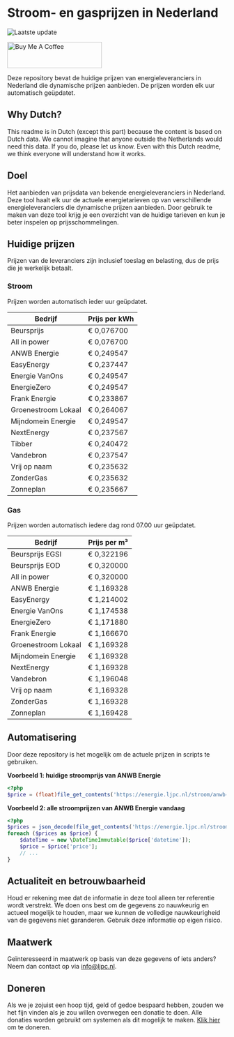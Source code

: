 # Stroom- en gasprijzen in Nederland

![Laatste update](https://img.shields.io/badge/laatste%20update-2025--07--23%2003%3A00%20CET-brightgreen)

<a href="https://www.buymeacoffee.com/Lars-" target="_blank"><img src="https://cdn.buymeacoffee.com/buttons/v2/default-orange.png" alt="Buy Me A Coffee" height="60" style="height: 60px !important;width: 217px !important;" ></a>

Deze repository bevat de huidige prijzen van energieleveranciers in Nederland die dynamische prijzen aanbieden. De prijzen worden elk uur automatisch geüpdatet.

## Why Dutch?

This readme is in Dutch (except this part) because the content is based on Dutch data. We cannot imagine that anyone outside the Netherlands would need this data. If you do, please let us know. Even with this Dutch readme, we think
everyone will understand how it works.

## Doel

Het aanbieden van prijsdata van bekende energieleveranciers in Nederland. Deze tool haalt elk uur de actuele energietarieven op van verschillende energieleveranciers die dynamische prijzen aanbieden. Door gebruik te maken van deze tool
krijg je een overzicht van de huidige tarieven en kun je beter inspelen op prijsschommelingen.

## Huidige prijzen

Prijzen van de leveranciers zijn inclusief toeslag en belasting, dus de prijs die je werkelijk betaalt.

### Stroom

Prijzen worden automatisch ieder uur geüpdatet.

 Bedrijf | Prijs per kWh 
---------|---------------
Beursprijs | € 0,076700
All in power | € 0,076700
ANWB Energie | € 0,249547
EasyEnergy | € 0,237447
Energie VanOns | € 0,249547
EnergieZero | € 0,249547
Frank Energie | € 0,233867
Groenestroom Lokaal | € 0,264067
Mijndomein Energie | € 0,249547
NextEnergy | € 0,237567
Tibber | € 0,240472
Vandebron | € 0,237547
Vrij op naam | € 0,235632
ZonderGas | € 0,235632
Zonneplan | € 0,235667


### Gas

Prijzen worden automatisch iedere dag rond 07.00 uur geüpdatet.

 Bedrijf | Prijs per m³ 
---------|--------------
Beursprijs EGSI | € 0,322196
Beursprijs EOD | € 0,320000
All in power | € 0,320000
ANWB Energie | € 1,169328
EasyEnergy | € 1,214002
Energie VanOns | € 1,174538
EnergieZero | € 1,171880
Frank Energie | € 1,166670
Groenestroom Lokaal | € 1,169328
Mijndomein Energie | € 1,169328
NextEnergy | € 1,169328
Vandebron | € 1,196048
Vrij op naam | € 1,169328
ZonderGas | € 1,169328
Zonneplan | € 1,169428


## Automatisering

Door deze repository is het mogelijk om de actuele prijzen in scripts te gebruiken.

**Voorbeeld 1: huidige stroomprijs van ANWB Energie**

```php
<?php
$price = (float)file_get_contents('https://energie.ljpc.nl/stroom/anwb-energie-nu.txt');

```

**Voorbeeld 2: alle stroomprijzen van ANWB Energie vandaag**

```php
<?php
$prices = json_decode(file_get_contents('https://energie.ljpc.nl/stroom/all-in-power-vandaag.json'),true);
foreach ($prices as $price) {
    $dateTime = new \DateTimeImmutable($price['datetime']);
    $price = $price['price'];
    // ...
}
```

## Actualiteit en betrouwbaarheid

Houd er rekening mee dat de informatie in deze tool alleen ter referentie wordt verstrekt. We doen ons best om de gegevens zo nauwkeurig en actueel mogelijk te houden, maar we kunnen de volledige nauwkeurigheid van de gegevens niet
garanderen. Gebruik deze informatie op eigen risico.

## Maatwerk

Geïnteresseerd in maatwerk op basis van deze gegevens of iets anders? Neem dan contact op
via [info@ljpc.nl](mailto:info@ljpc.nl?subject=Energie%20prijzen).

## Doneren

Als we je zojuist een hoop tijd, geld of gedoe bespaard hebben, zouden we het fijn vinden als je zou willen overwegen een
donatie te doen. Alle donaties worden gebruikt om systemen als dit mogelijk te
maken. [Klik hier](https://www.buymeacoffee.com/Lars-) om te doneren.
